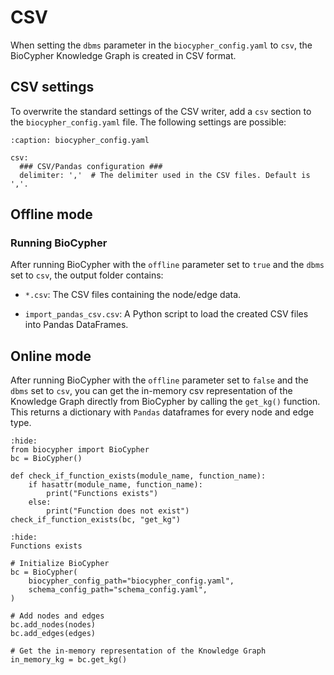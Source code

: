 # CSV

When setting the `dbms` parameter in the `biocypher_config.yaml` to `csv`, the
BioCypher Knowledge Graph is created in CSV format.

## CSV settings

To overwrite the standard settings of the CSV writer, add a `csv` section to the
`biocypher_config.yaml` file. The following settings are possible:

```{code-block} yaml
:caption: biocypher_config.yaml

csv:
  ### CSV/Pandas configuration ###
  delimiter: ','  # The delimiter used in the CSV files. Default is ','.
```

## Offline mode

### Running BioCypher

After running BioCypher with the ``offline`` parameter set to ``true`` and the
``dbms`` set to ``csv``, the output folder contains:

- ``*.csv``: The CSV files containing the node/edge data.

- ``import_pandas_csv.csv``: A Python script to load the created CSV files into
Pandas DataFrames.

## Online mode

After running BioCypher with the ``offline`` parameter set to ``false`` and the
``dbms`` set to ``csv``, you can get the in-memory csv representation of the
Knowledge Graph directly from BioCypher by calling the `get_kg()` function.
This returns a dictionary with ``Pandas`` dataframes for every node and edge type.

```{testcode} python
:hide:
from biocypher import BioCypher
bc = BioCypher()

def check_if_function_exists(module_name, function_name):
    if hasattr(module_name, function_name):
        print("Functions exists")
    else:
        print("Function does not exist")
check_if_function_exists(bc, "get_kg")
```
```{testoutput} python
:hide:
Functions exists
```

```{code-block} python
# Initialize BioCypher
bc = BioCypher(
    biocypher_config_path="biocypher_config.yaml",
    schema_config_path="schema_config.yaml",
)

# Add nodes and edges
bc.add_nodes(nodes)
bc.add_edges(edges)

# Get the in-memory representation of the Knowledge Graph
in_memory_kg = bc.get_kg()
```
